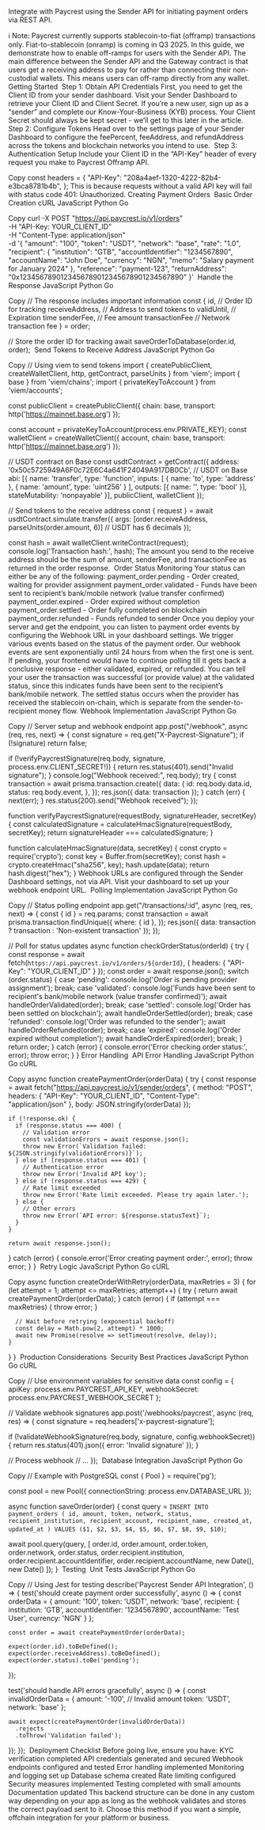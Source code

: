 Integrate with Paycrest using the Sender API for initiating payment orders via REST API.

ℹ️ Note: Paycrest currently supports stablecoin-to-fiat (offramp) transactions only. Fiat-to-stablecoin (onramp) is coming in Q3 2025.
In this guide, we demonstrate how to enable off-ramps for users with the Sender API. The main difference between the Sender API and the Gateway contract is that users get a receiving address to pay for rather than connecting their non-custodial wallets. This means users can off-ramp directly from any wallet.
​
Getting Started
​
Step 1: Obtain API Credentials
First, you need to get the Client ID from your sender dashboard.
Visit your Sender Dashboard to retrieve your Client ID and Client Secret. If you’re a new user, sign up as a “sender” and complete our Know-Your-Business (KYB) process. Your Client Secret should always be kept secret - we’ll get to this later in the article.
​
Step 2: Configure Tokens
Head over to the settings page of your Sender Dashboard to configure the feePercent, feeAddress, and refundAddress across the tokens and blockchain networks you intend to use.
​
Step 3: Authentication Setup
Include your Client ID in the “API-Key” header of every request you make to Paycrest Offramp API.

Copy
const headers = {
  "API-Key": "208a4aef-1320-4222-82b4-e3bca8781b4b",
};
This is because requests without a valid API key will fail with status code 401: Unauthorized.
​
Creating Payment Orders
​
Basic Order Creation
cURL
JavaScript
Python
Go

Copy
curl -X POST "https://api.paycrest.io/v1/orders" \
  -H "API-Key: YOUR_CLIENT_ID" \
  -H "Content-Type: application/json" \
  -d '{
    "amount": "100",
    "token": "USDT",
    "network": "base",
    "rate": "1.0",
    "recipient": {
      "institution": "GTB",
      "accountIdentifier": "1234567890",
      "accountName": "John Doe",
      "currency": "NGN",
      "memo": "Salary payment for January 2024"
    },
    "reference": "payment-123",
    "returnAddress": "0x1234567890123456789012345678901234567890"
  }'
​
Handle the Response
JavaScript
Python
Go

Copy
// The response includes important information
const {
  id,              // Order ID for tracking
  receiveAddress,  // Address to send tokens to
  validUntil,      // Expiration time
  senderFee,       // Fee amount
  transactionFee   // Network transaction fee
} = order;

// Store the order ID for tracking
await saveOrderToDatabase(order.id, order);
​
Send Tokens to Receive Address
JavaScript
Python
Go

Copy
// Using viem to send tokens
import { createPublicClient, createWalletClient, http, getContract, parseUnits } from 'viem';
import { base } from 'viem/chains';
import { privateKeyToAccount } from 'viem/accounts';

const publicClient = createPublicClient({
  chain: base,
  transport: http('https://mainnet.base.org')
});

const account = privateKeyToAccount(process.env.PRIVATE_KEY);
const walletClient = createWalletClient({
  account,
  chain: base,
  transport: http('https://mainnet.base.org')
});

// USDT contract on Base
const usdtContract = getContract({
  address: '0x50c5725949A6F0c72E6C4a641F24049A917DB0Cb', // USDT on Base
  abi: [{
    name: 'transfer',
    type: 'function',
    inputs: [
      { name: 'to', type: 'address' },
      { name: 'amount', type: 'uint256' }
    ],
    outputs: [{ name: '', type: 'bool' }],
    stateMutability: 'nonpayable'
  }],
  publicClient,
  walletClient
});

// Send tokens to the receive address
const { request } = await usdtContract.simulate.transfer({
  args: [order.receiveAddress, parseUnits(order.amount, 6)] // USDT has 6 decimals
});

const hash = await walletClient.writeContract(request);
console.log('Transaction hash:', hash);
The amount you send to the receive address should be the sum of amount, senderFee, and transactionFee as returned in the order response.
​
Order Status Monitoring
Your status can either be any of the following:
payment_order.pending - Order created, waiting for provider assignment
payment_order.validated - Funds have been sent to recipient’s bank/mobile network (value transfer confirmed)
payment_order.expired - Order expired without completion
payment_order.settled - Order fully completed on blockchain
payment_order.refunded - Funds refunded to sender
Once you deploy your server and get the endpoint, you can listen to payment order events by configuring the Webhook URL in your dashboard settings. We trigger various events based on the status of the payment order. Our webhook events are sent exponentially until 24 hours from when the first one is sent.
If pending, your frontend would have to continue polling till it gets back a conclusive response - either validated, expired, or refunded.
You can tell your user the transaction was successful (or provide value) at the validated status, since this indicates funds have been sent to the recipient’s bank/mobile network. The settled status occurs when the provider has received the stablecoin on-chain, which is separate from the sender-to-recipient money flow.
​
Webhook Implementation
JavaScript
Python
Go

Copy
// Server setup and webhook endpoint
app.post("/webhook", async (req, res, next) => {
  const signature = req.get("X-Paycrest-Signature");
  if (!signature) return false;

  if (!verifyPaycrestSignature(req.body, signature, process.env.CLIENT_SECRET!)) {
    return res.status(401).send("Invalid signature");
  }
  console.log("Webhook received:", req.body);
  try {
    const transaction = await prisma.transaction.create({
      data: {
        id: req.body.data.id,
        status: req.body.event,
      },
    });
    res.json({ data: transaction });
  } catch (err) {
    next(err);
  }
  res.status(200).send("Webhook received");
});

function verifyPaycrestSignature(requestBody, signatureHeader, secretKey) {
  const calculatedSignature = calculateHmacSignature(requestBody, secretKey);
  return signatureHeader === calculatedSignature;
}

function calculateHmacSignature(data, secretKey) {
  const crypto = require('crypto');
  const key = Buffer.from(secretKey);
  const hash = crypto.createHmac("sha256", key);
  hash.update(data);
  return hash.digest("hex");
}
Webhook URLs are configured through the Sender Dashboard settings, not via API. Visit your dashboard to set up your webhook endpoint URL.
​
Polling Implementation
JavaScript
Python
Go

Copy
// Status polling endpoint
app.get("/transactions/:id", async (req, res, next) => {
  const { id } = req.params;
  const transaction = await prisma.transaction.findUnique({
    where: { id },
  });
  res.json({ data: transaction ? transaction : 'Non-existent transaction' });
});

// Poll for status updates
async function checkOrderStatus(orderId) {
  try {
    const response = await fetch(`https://api.paycrest.io/v1/orders/${orderId}`, {
      headers: { "API-Key": "YOUR_CLIENT_ID" }
    });
    const order = await response.json();
    switch (order.status) {
      case 'pending':
        console.log('Order is pending provider assignment');
        break;
      case 'validated':
        console.log('Funds have been sent to recipient\'s bank/mobile network (value transfer confirmed)');
        await handleOrderValidated(order);
        break;
      case 'settled':
        console.log('Order has been settled on blockchain');
        await handleOrderSettled(order);
        break;
      case 'refunded':
        console.log('Order was refunded to the sender');
        await handleOrderRefunded(order);
        break;
      case 'expired':
        console.log('Order expired without completion');
        await handleOrderExpired(order);
        break;
    }
    return order;
  } catch (error) {
    console.error('Error checking order status:', error);
    throw error;
  }
}
​
Error Handling
​
API Error Handling
JavaScript
Python
Go
cURL

Copy
async function createPaymentOrder(orderData) {
  try {
    const response = await fetch("https://api.paycrest.io/v1/sender/orders", {
      method: "POST",
      headers: {
        "API-Key": "YOUR_CLIENT_ID",
        "Content-Type": "application/json"
      },
      body: JSON.stringify(orderData)
    });
    
    if (!response.ok) {
      if (response.status === 400) {
        // Validation error
        const validationErrors = await response.json();
        throw new Error(`Validation failed: ${JSON.stringify(validationErrors)}`);
      } else if (response.status === 401) {
        // Authentication error
        throw new Error('Invalid API key');
      } else if (response.status === 429) {
        // Rate limit exceeded
        throw new Error('Rate limit exceeded. Please try again later.');
      } else {
        // Other errors
        throw new Error(`API error: ${response.statusText}`);
      }
    }
    
    return await response.json();
  } catch (error) {
    console.error('Error creating payment order:', error);
    throw error;
  }
}
​
Retry Logic
JavaScript
Python
Go
cURL

Copy
async function createOrderWithRetry(orderData, maxRetries = 3) {
  for (let attempt = 1; attempt <= maxRetries; attempt++) {
    try {
      return await createPaymentOrder(orderData);
    } catch (error) {
      if (attempt === maxRetries) {
        throw error;
      }
      
      // Wait before retrying (exponential backoff)
      const delay = Math.pow(2, attempt) * 1000;
      await new Promise(resolve => setTimeout(resolve, delay));
    }
  }
}
​
Production Considerations
​
Security Best Practices
JavaScript
Python
Go
cURL

Copy
// Use environment variables for sensitive data
const config = {
  apiKey: process.env.PAYCREST_API_KEY,
  webhookSecret: process.env.PAYCREST_WEBHOOK_SECRET
};

// Validate webhook signatures
app.post('/webhooks/paycrest', async (req, res) => {
  const signature = req.headers['x-paycrest-signature'];
  
  if (!validateWebhookSignature(req.body, signature, config.webhookSecret)) {
    return res.status(401).json({ error: 'Invalid signature' });
  }
  
  // Process webhook
  // ...
});
​
Database Integration
JavaScript
Python
Go

Copy
// Example with PostgreSQL
const { Pool } = require('pg');

const pool = new Pool({
  connectionString: process.env.DATABASE_URL
});

async function saveOrder(order) {
  const query = `
    INSERT INTO payment_orders (
      id, amount, token, network, status, 
      recipient_institution, recipient_account, recipient_name,
      created_at, updated_at
    ) VALUES ($1, $2, $3, $4, $5, $6, $7, $8, $9, $10)
  `;
  
  await pool.query(query, [
    order.id,
    order.amount,
    order.token,
    order.network,
    order.status,
    order.recipient.institution,
    order.recipient.accountIdentifier,
    order.recipient.accountName,
    new Date(),
    new Date()
  ]);
}
​
Testing
​
Unit Tests
JavaScript
Python
Go

Copy
// Using Jest for testing
describe('Paycrest Sender API Integration', () => {
  test('should create payment order successfully', async () => {
    const orderData = {
      amount: '100',
      token: 'USDT',
      network: 'base',
      recipient: {
        institution: 'GTB',
        accountIdentifier: '1234567890',
        accountName: 'Test User',
        currency: 'NGN'
      }
    };
    
    const order = await createPaymentOrder(orderData);
    
    expect(order.id).toBeDefined();
    expect(order.receiveAddress).toBeDefined();
    expect(order.status).toBe('pending');
  });
  
  test('should handle API errors gracefully', async () => {
    const invalidOrderData = {
      amount: '-100', // Invalid amount
      token: 'USDT',
      network: 'base'
    };
    
    await expect(createPaymentOrder(invalidOrderData))
      .rejects
      .toThrow('Validation failed');
  });
});
​
Deployment Checklist
Before going live, ensure you have:
 KYC verification completed
 API credentials generated and secured
 Webhook endpoints configured and tested
 Error handling implemented
 Monitoring and logging set up
 Database schema created
 Rate limiting configured
 Security measures implemented
 Testing completed with small amounts
 Documentation updated
This backend structure can be done in any custom way depending on your app as long as the webhook validates and stores the correct payload sent to it.
Choose this method if you want a simple, offchain integration for your platform or business.